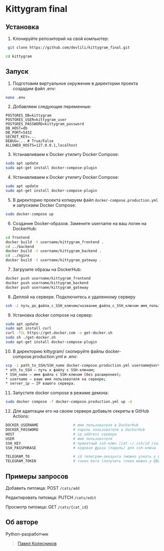 # Kittygram final

## Установка
1. Клонируйте репозиторий на свой компьютер:
```bash
 git clone https://github.com/devlili/kittygram_final.git
```
```bash
cd kittygram
```
## Запуск
1. Подготовим виртуальное окружение в директории проекта создадим файл .env:
```bash
nano .env
```
2. Добавляем следующие переменные:
```nano
POSTGRES_DB=kittygram
POSTGRES_USER=kittygram_user
POSTGRES_PASSWORD=kittygram_password
DB_HOST=db
DB_PORT=5432
SECRET_KEY=...
DEBUG=... # True/False
ALLOWED_HOSTS=127.0.0.1,localhost
```
3. Устанавливаем к Docker утилиту Docker Compose:
```bash
sudo apt update
sudo apt-get install docker-compose-plugin 
```
4. Устанавливаем к Docker утилиту Docker Compose:
```bash
sudo apt update
sudo apt-get install docker-compose-plugin 
```
5. В директорию проекта копируем файл `docker-compose.production.yml` и запускаем Docker Compose:
```bash
sudo docker-compose up
```
6. Создание Docker-образов. Замените username на ваш логин на DockerHub:
```bash
cd frontend
docker build -t username/kittygram_frontend .
cd ../backend
docker build -t username/kittygram_backend .
cd ../nginx
docker build -t username/kittygram_gateway . 
```
7. Загрузите образы на DockerHub:
```bash
docker push username/kittygram_frontend
docker push username/kittygram_backend
docker push username/kittygram_gateway
```
8. Деплой на сервере. Подключитесь к удаленному серверу
```bash
ssh -i путь_до_файла_с_SSH_ключом/название_файла_с_SSH_ключом имя_пользователя@ip_адрес_сервера 
```
9. Установка docker compose на сервер:
```bash
sudo apt update
sudo apt install curl
curl -fSL https://get.docker.com -o get-docker.sh
sudo sh ./get-docker.sh
sudo apt-get install docker-compose-plugin
```
10. В директорию kittygram/ скопируйте файлы docker-compose.production.yml и .env:
```bash
scp -i path_to_SSH/SSH_name docker-compose.production.yml username@server_ip:/home/username/kittygram/docker-compose.production.yml
* ath_to_SSH — путь к файлу с SSH-ключом;
* SSH_name — имя файла с SSH-ключом (без расширения);
* username — ваше имя пользователя на сервере;
* server_ip — IP вашего сервера.
```
11. Запустите docker compose в режиме демона:
```bash
sudo docker compose -f docker-compose.production.yml up -d
```
12. Для адаптации его на своем сервере добавьте секреты в GitHub Actions:
```bash
DOCKER_USERNAME                # имя пользователя в DockerHub
DOCKER_PASSWORD                # пароль пользователя в DockerHub
HOST                           # ip_address сервера
USER                           # имя пользователя
SSH_KEY                        # приватный ssh-ключ (cat ~/.ssh/id_rsa)
SSH_PASSPHRASE                 # кодовая фраза (пароль) для ssh-ключа

TELEGRAM_TO                    # id телеграм-аккаунта (можно узнать у @userinfobot, команда /start)
TELEGRAM_TOKEN                 # токен бота (получить токен можно у @BotFather, /token, имя бота)
``` 
## Примеры запросов

Добавить питомца: POST `/cats/add`

Редактировать питомца: PUTCH `/cats/edit`

Просмотр питомца: GET `/cats/{cat_id}`

## Об авторе
Python-разработчик
>[Павел Колесников](https://github.com/mrclive7406)

